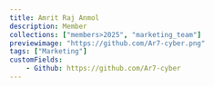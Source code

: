 ```yaml
---
title: Amrit Raj Anmol
description: Member
collections: ["members>2025", "marketing_team"]
previewimage: "https://github.com/Ar7-cyber.png"
tags: ["Marketing"]
customFields:
    - Github: https://github.com/Ar7-cyber
---
```


